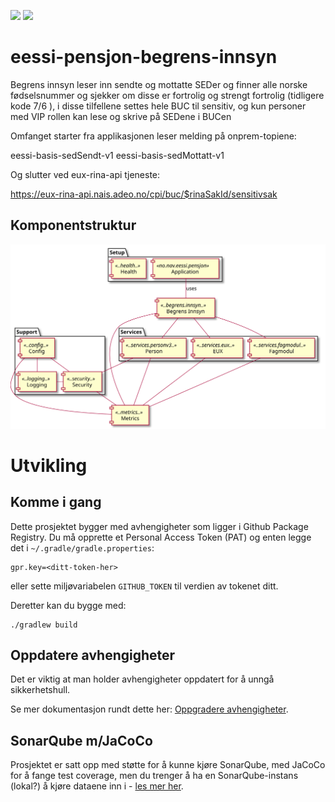 ![](https://github.com/navikt/eessi-pensjon-begrens-innsyn/workflows/Bygg%20og%20deploy%20Q2/badge.svg)
![](https://github.com/navikt/eessi-pensjon-begrens-innsyn/workflows/Manuell%20deploy/badge.svg)

# eessi-pensjon-begrens-innsyn

Begrens innsyn leser inn sendte og mottatte SEDer og finner alle norske fødselsnummer og sjekker om disse er fortrolig og strengt fortrolig (tidligere kode 7/6 ), 
i disse tilfellene settes hele BUC til sensitiv, og kun personer med VIP rollen kan lese og skrive på SEDene i BUCen

Omfanget starter fra applikasjonen leser melding på onprem-topiene:

eessi-basis-sedSendt-v1
eessi-basis-sedMottatt-v1

Og slutter ved eux-rina-api tjeneste:

https://eux-rina-api.nais.adeo.no/cpi/buc/$rinaSakId/sensitivsak

## Komponentstruktur

![Komponentstruktur-diagram](./components.svg)

# Utvikling

## Komme i gang

Dette prosjektet bygger med avhengigheter som ligger i Github Package Registry.
Du må opprette et Personal Access Token (PAT) og enten legge det i
`~/.gradle/gradle.properties`:
```properties
gpr.key=<ditt-token-her>
```
eller sette miljøvariabelen `GITHUB_TOKEN` til verdien av tokenet ditt.

Deretter kan du bygge med:
```
./gradlew build
```

## Oppdatere avhengigheter

Det er viktig at man holder avhengigheter oppdatert for å unngå sikkerhetshull.  

Se mer dokumentasjon rundt dette her: [Oppgradere avhengigheter](https://github.com/navikt/eessi-pensjon/blob/master/docs/dev/oppgradere_avhengigheter.md).

## SonarQube m/JaCoCo

Prosjektet er satt opp med støtte for å kunne kjøre SonarQube, med JaCoCo for å fange test coverage, men du trenger å ha en SonarQube-instans (lokal?) å kjøre dataene inn i - [les mer her](https://github.com/navikt/eessi-pensjon/blob/master/docs/dev/sonarqube.md).
